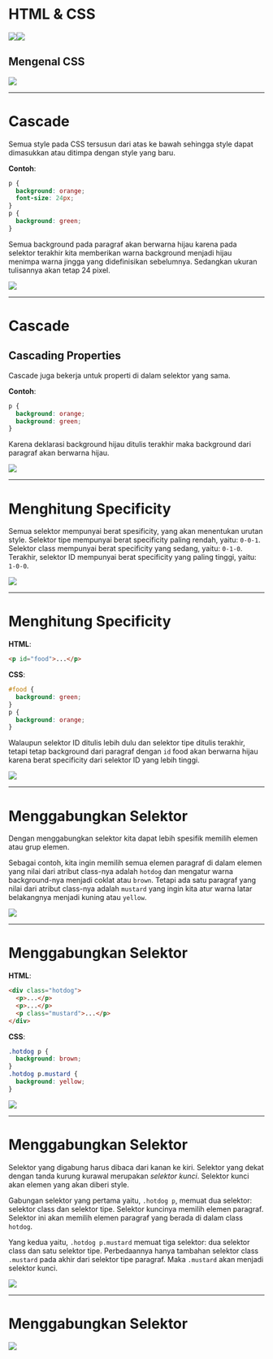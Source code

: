 <!-- $theme: default -->

<link rel="stylesheet" type="text/css" href="C:\makersinstitute\slide\assets\style.css" />

<!-- MULAI SLIDE -->

<h1 class="section">HTML &amp; CSS &nbsp;&nbsp;</h1>

<div class="container-icon">
<img class="icon" src="http://images.all-free-download.com/images/graphiclarge/html_5_vector_logo_148263.jpg"><!--
--><img class="icon" src="http://jaspreetchahal.org/images/css3.svg">
</div>

<h2 class="section">Mengenal CSS</h2>

<img class="logo" src="C:\makersinstitute\slide\assets\makersinstitute-logo.png">

---

<h1 class="judul">Cascade</h1>

Semua style pada CSS tersusun dari atas ke bawah sehingga style dapat dimasukkan atau ditimpa dengan style yang baru.

**Contoh**:

``` css
p {
  background: orange;
  font-size: 24px;
}
p {
  background: green;
}
```
Semua background pada paragraf akan berwarna hijau karena pada selektor terakhir kita memberikan warna background menjadi hijau menimpa warna jingga yang didefinisikan sebelumnya. Sedangkan ukuran tulisannya akan tetap 24 pixel.

<img class="logo" src="C:\makersinstitute\slide\assets\makersinstitute-logo.png">

---

<h1 class="judul">Cascade</h1>

## Cascading Properties

Cascade juga bekerja untuk properti di dalam selektor yang sama.

**Contoh**:
``` css
p {
  background: orange;
  background: green;
}
```
Karena deklarasi background hijau ditulis terakhir maka background dari paragraf akan berwarna hijau.

<img class="logo" src="C:\makersinstitute\slide\assets\makersinstitute-logo.png">

---

<h1 class="judul">Menghitung Specificity</h1>

Semua selektor mempunyai berat spesificity, yang akan menentukan urutan style.
Selektor tipe mempunyai berat specificity paling rendah, yaitu: `0-0-1`.
Selektor class mempunyai berat specificity yang sedang, yaitu: `0-1-0`.
Terakhir, selektor ID mempunyai berat specificity yang paling tinggi, yaitu: `1-0-0`.

<img class="logo" src="C:\makersinstitute\slide\assets\makersinstitute-logo.png">

---

<h1 class="judul">Menghitung Specificity</h1>

**HTML**:
``` html
<p id="food">...</p>
```

**CSS**:
``` css
#food {
  background: green;
}
p {
  background: orange;
}
```

Walaupun selektor ID ditulis lebih dulu dan selektor tipe ditulis terakhir, tetapi tetap background dari paragraf dengan `id` food akan berwarna hijau karena berat specificity dari selektor ID yang lebih tinggi.

<img class="logo" src="C:\makersinstitute\slide\assets\makersinstitute-logo.png">

---

<h1 class="judul">Menggabungkan Selektor</h1>

Dengan menggabungkan selektor kita dapat lebih spesifik memilih elemen atau grup elemen.

Sebagai contoh, kita ingin memilih semua elemen paragraf di dalam elemen yang nilai dari atribut class-nya adalah `hotdog` dan mengatur warna background-nya menjadi coklat atau `brown`. Tetapi ada satu paragraf yang nilai dari atribut class-nya adalah `mustard` yang ingin kita atur warna latar belakangnya menjadi kuning atau `yellow`.

<img class="logo" src="C:\makersinstitute\slide\assets\makersinstitute-logo.png">

---

<h1 class="judul">Menggabungkan Selektor</h1>

**HTML**:
``` html
<div class="hotdog">
  <p>...</p>
  <p>...</p>
  <p class="mustard">...</p>
</div>
```

**CSS**:
``` css
.hotdog p {
  background: brown;
}
.hotdog p.mustard {
  background: yellow;
}
```

<img class="logo" src="C:\makersinstitute\slide\assets\makersinstitute-logo.png">

---

<h1 class="judul">Menggabungkan Selektor</h1>

Selektor yang digabung harus dibaca dari kanan ke kiri. Selektor yang dekat dengan tanda kurung kurawal merupakan *selektor kunci*. Selektor kunci akan elemen yang akan diberi style.

Gabungan selektor yang pertama yaitu, `.hotdog p`, memuat dua selektor: selektor class dan selektor tipe. Selektor kuncinya memilih elemen paragraf. Selektor ini akan memilih elemen paragraf yang berada di dalam class `hotdog`.

Yang kedua yaitu, `.hotdog p.mustard` memuat tiga selektor: dua selektor class dan satu selektor tipe. Perbedaannya hanya tambahan selektor class `.mustard` pada akhir dari selektor tipe paragraf. Maka `.mustard` akan menjadi selektor kunci.

<img class="logo" src="C:\makersinstitute\slide\assets\makersinstitute-logo.png">

---

<h1 class="judul">Menggabungkan Selektor</h1>



<img class="logo" src="C:\makersinstitute\slide\assets\makersinstitute-logo.png">